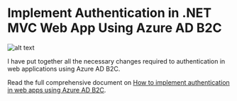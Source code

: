 # Implement Authentication in .NET MVC Web App Using Azure AD B2C

![alt text](https://thecodingguru.files.wordpress.com/2021/02/azure-ad-b2c-sign-in.png)

I have put together all the necessary changes required to authentication in web applications using Azure AD B2C.

Read the full comprehensive document on [How to implement authentication in web apps using Azure AD B2C](https://thecodingguru.wordpress.com/?p=305&preview=true).
